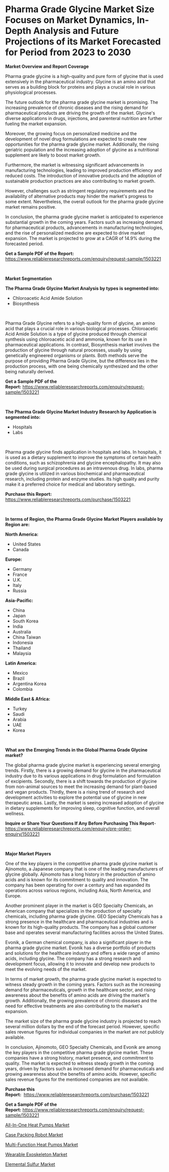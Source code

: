 <p><h1>Pharma Grade Glycine Market Size Focuses on Market Dynamics, In-Depth Analysis and Future Projections of its Market Forecasted for Period from 2023 to 2030</h1></p><p><strong>Market Overview and Report Coverage</strong></p>
<p><p>Pharma grade glycine is a high-quality and pure form of glycine that is used extensively in the pharmaceutical industry. Glycine is an amino acid that serves as a building block for proteins and plays a crucial role in various physiological processes.</p><p>The future outlook for the pharma grade glycine market is promising. The increasing prevalence of chronic diseases and the rising demand for pharmaceutical products are driving the growth of the market. Glycine's diverse applications in drugs, injections, and parenteral nutrition are further fueling the market expansion.</p><p>Moreover, the growing focus on personalized medicine and the development of novel drug formulations are expected to create new opportunities for the pharma grade glycine market. Additionally, the rising geriatric population and the increasing adoption of glycine as a nutritional supplement are likely to boost market growth.</p><p>Furthermore, the market is witnessing significant advancements in manufacturing technologies, leading to improved production efficiency and reduced costs. The introduction of innovative products and the adoption of sustainable production practices are also contributing to market growth.</p><p>However, challenges such as stringent regulatory requirements and the availability of alternative products may hinder the market's progress to some extent. Nevertheless, the overall outlook for the pharma grade glycine market remains positive.</p><p>In conclusion, the pharma grade glycine market is anticipated to experience substantial growth in the coming years. Factors such as increasing demand for pharmaceutical products, advancements in manufacturing technologies, and the rise of personalized medicine are expected to drive market expansion. The market is projected to grow at a CAGR of 14.9% during the forecasted period.</p></p>
<p><strong>Get a Sample PDF of the Report:</strong> <a href="https://www.reliableresearchreports.com/enquiry/request-sample/1503221">https://www.reliableresearchreports.com/enquiry/request-sample/1503221</a></p>
<p>&nbsp;</p>
<p><strong>Market Segmentation</strong></p>
<p><strong>The Pharma Grade Glycine Market Analysis by types is segmented into:</strong></p>
<p><ul><li>Chloroacetic Acid Amide Solution</li><li>Biosynthesis</li></ul></p>
<p>&nbsp;</p>
<p><p>Pharma Grade Glycine refers to a high-quality form of glycine, an amino acid that plays a crucial role in various biological processes. Chloroacetic Acid Amide Solution is a type of glycine produced through chemical synthesis using chloroacetic acid and ammonia, known for its use in pharmaceutical applications. In contrast, Biosynthesis market involves the production of glycine through natural processes, usually by using genetically engineered organisms or plants. Both methods serve the purpose of providing Pharma Grade Glycine, but the difference lies in the production process, with one being chemically synthesized and the other being naturally derived.</p></p>
<p><strong>Get a Sample PDF of the Report:</strong>&nbsp;<a href="https://www.reliableresearchreports.com/enquiry/request-sample/1503221">https://www.reliableresearchreports.com/enquiry/request-sample/1503221</a></p>
<p>&nbsp;</p>
<p><strong>The Pharma Grade Glycine Market Industry Research by Application is segmented into:</strong></p>
<p><ul><li>Hospitals</li><li>Labs</li></ul></p>
<p>&nbsp;</p>
<p><p>Pharma grade glycine finds application in hospitals and labs. In hospitals, it is used as a dietary supplement to improve the symptoms of certain health conditions, such as schizophrenia and glycine encephalopathy. It may also be used during surgical procedures as an intravenous drug. In labs, pharma grade glycine is utilized in various biochemical and pharmaceutical research, including protein and enzyme studies. Its high quality and purity make it a preferred choice for medical and laboratory settings.</p></p>
<p><strong>Purchase this Report:</strong>&nbsp; <a href="https://www.reliableresearchreports.com/purchase/1503221">https://www.reliableresearchreports.com/purchase/1503221</a></p>
<p>&nbsp;</p>
<p><strong>In terms of Region, the Pharma Grade Glycine Market Players available by Region are:</strong></p>
<p>
    <p> <strong> North America: </strong>
        <ul>
            <li>United States</li>
            <li>Canada</li>
        </ul>
        </p> 
    <p> <strong> Europe: </strong>
        <ul>
            <li>Germany</li>
            <li>France</li>
            <li>U.K.</li>
            <li>Italy</li>
            <li>Russia</li>
        </ul>
        </p> 
    <p> <strong> Asia-Pacific: </strong>
        <ul>
            <li>China</li>
            <li>Japan</li>
            <li>South Korea</li>
            <li>India</li>
            <li>Australia</li>
            <li>China Taiwan</li>
            <li>Indonesia</li>
            <li>Thailand</li>
            <li>Malaysia</li>
        </ul>
        </p> 
    <p> <strong> Latin America: </strong>
        <ul>
            <li>Mexico</li>
            <li>Brazil</li>
            <li>Argentina Korea</li>
            <li>Colombia</li>
        </ul>
        </p> 
    <p> <strong> Middle East & Africa: </strong>
        <ul>
            <li>Turkey</li>
            <li>Saudi</li>
            <li>Arabia</li>
            <li>UAE</li>
            <li>Korea</li>
        </ul>
    </p>
    </p>
<p>&nbsp;</p>
<p><strong>What are the Emerging Trends in the Global Pharma Grade Glycine market?</strong></p>
<p><p>The global pharma grade glycine market is experiencing several emerging trends. Firstly, there is a growing demand for glycine in the pharmaceutical industry due to its various applications in drug formulation and formulation of excipients. Secondly, there is a shift towards the production of glycine from non-animal sources to meet the increasing demand for plant-based and vegan products. Thirdly, there is a rising trend of research and development activities to explore the potential use of glycine in new therapeutic areas. Lastly, the market is seeing increased adoption of glycine in dietary supplements for improving sleep, cognitive function, and overall wellness.</p></p>
<p><strong>Inquire or Share Your Questions If Any Before Purchasing This Report</strong>- <a href="https://www.reliableresearchreports.com/enquiry/pre-order-enquiry/1503221">https://www.reliableresearchreports.com/enquiry/pre-order-enquiry/1503221</a></p>
<p>&nbsp;</p>
<p><strong>Major Market Players</strong></p>
<p><p>One of the key players in the competitive pharma grade glycine market is Ajinomoto, a Japanese company that is one of the leading manufacturers of glycine globally. Ajinomoto has a long history in the production of amino acids and is known for its commitment to quality and innovation. The company has been operating for over a century and has expanded its operations across various regions, including Asia, North America, and Europe.</p><p>Another prominent player in the market is GEO Specialty Chemicals, an American company that specializes in the production of specialty chemicals, including pharma grade glycine. GEO Specialty Chemicals has a strong presence in the healthcare and pharmaceutical industries and is known for its high-quality products. The company has a global customer base and operates several manufacturing facilities across the United States.</p><p>Evonik, a German chemical company, is also a significant player in the pharma grade glycine market. Evonik has a diverse portfolio of products and solutions for the healthcare industry and offers a wide range of amino acids, including glycine. The company has a strong research and development focus, allowing it to innovate and develop new products to meet the evolving needs of the market.</p><p>In terms of market growth, the pharma grade glycine market is expected to witness steady growth in the coming years. Factors such as the increasing demand for pharmaceuticals, growth in the healthcare sector, and rising awareness about the benefits of amino acids are driving the market's growth. Additionally, the growing prevalence of chronic diseases and the need for effective treatments are also contributing to the market's expansion.</p><p>The market size of the pharma grade glycine industry is projected to reach several million dollars by the end of the forecast period. However, specific sales revenue figures for individual companies in the market are not publicly available.</p><p>In conclusion, Ajinomoto, GEO Specialty Chemicals, and Evonik are among the key players in the competitive pharma grade glycine market. These companies have a strong history, market presence, and commitment to quality. The market is expected to witness steady growth in the coming years, driven by factors such as increased demand for pharmaceuticals and growing awareness about the benefits of amino acids. However, specific sales revenue figures for the mentioned companies are not available.</p></p>
<p><strong>Purchase this Report:</strong>&nbsp;&nbsp;<a href="https://www.reliableresearchreports.com/purchase/1503221">https://www.reliableresearchreports.com/purchase/1503221</a></p>
<p></p>
<p><strong>Get a Sample PDF of the Report:</strong>&nbsp;<a href="https://www.reliableresearchreports.com/enquiry/request-sample/1503221">https://www.reliableresearchreports.com/enquiry/request-sample/1503221</a></p>
<p><p><a href="https://github.com/CliffMedina6/Market-Research-Report-List-1/blob/main/all-in-one-heat-pumps-market.md">All-In-One Heat Pumps Market</a></p><p><a href="https://www.linkedin.com/pulse/case-packing-robot-market-research-report-provides-thorough-jlroe/">Case Packing Robot Market</a></p><p><a href="https://github.com/RickHolmes3/Market-Research-Report-List-1/blob/main/multi-function-heat-pumps-market.md">Multi-Function Heat Pumps Market</a></p><p><a href="https://www.linkedin.com/pulse/wearable-exoskeleton-market-insights-players-forecast-till-2030-aecme/">Wearable Exoskeleton Market</a></p><p><a href="https://medium.com/@krish.reportprime/elemental-sulfur-market-size-growth-forecast-2023-2030-67b3f7cd4438">Elemental Sulfur Market</a></p></p>